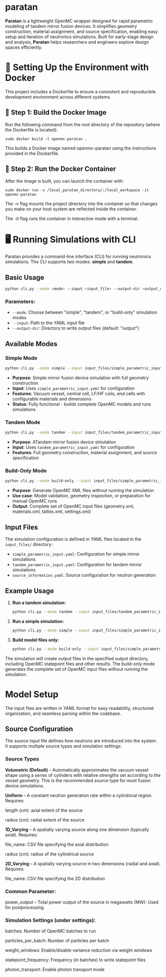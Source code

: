 # paratan

**Paratan** is a lightweight OpenMC wrapper designed for rapid parametric modeling of tandem mirror fusion devices. It simplifies geometry construction, material assignment, and source specification, enabling easy setup and iteration of neutronics simulations. Built for early-stage design and analysis, **Paratan** helps researchers and engineers explore design spaces efficiently.

# 🐳 Setting Up the Environment with Docker

This project includes a Dockerfile to ensure a consistent and reproducible development environment across different systems.

## 🔧 Step 1: Build the Docker Image

Run the following command from the root directory of the repository (where the Dockerfile is located):

    sudo docker build -t openmc-paratan .

This builds a Docker image named openmc-paratan using the instructions provided in the Dockerfile.

## 🚀 Step 2: Run the Docker Container

After the image is built, you can launch the container with:

    sudo docker run -v /local_paratan_directory/:/local_workspace -it openmc-paratan

The -v flag mounts the project directory into the container so that changes you make on your host system are reflected inside the container.

The -it flag runs the container in interactive mode with a terminal.

# 🖥️ Running Simulations with CLI

Paratan provides a command-line interface (CLI) for running neutronics simulations. The CLI supports two modes: **simple** and **tandem**.

## Basic Usage

```bash
python cli.py --mode <mode> --input <input_file> --output-dir <output_directory>
```

### Parameters:
- `--mode`: Choose between "simple", "tandem", or "build-only" simulation modes
- `--input`: Path to the YAML input file
- `--output-dir`: Directory to write output files (default: "output")

## Available Modes

### Simple Mode
```bash
python cli.py --mode simple --input input_files/simple_parametric_input.yaml --output-dir simple_output
```
- **Purpose**: Simple mirror fusion device simulation with full geometry construction
- **Input**: Uses `simple_parametric_input.yaml` for configuration
- **Features**: Vacuum vessel, central cell, LF/HF coils, end cells with configurable materials and dimensions
- **Status**: Fully functional - builds complete OpenMC models and runs simulations

### Tandem Mode
```bash
python cli.py --mode tandem --input input_files/tandem_parametric_input.yaml --output-dir tandem_output
```
- **Purpose**: ATandem mirror fusion device simulation
- **Input**: Uses `tandem_parametric_input.yaml` for configuration
- **Features**: Full geometry construction, material assignment, and source specification

### Build-Only Mode
```bash
python cli.py --mode build-only --input input_files/simple_parametric_input.yaml --output-dir model_output
```
- **Purpose**: Generate OpenMC XML files without running the simulation
- **Use case**: Model validation, geometry inspection, or preparation for manual OpenMC runs
- **Output**: Complete set of OpenMC input files (geometry.xml, materials.xml, tallies.xml, settings.xml)

## Input Files

The simulation configuration is defined in YAML files located in the `input_files/` directory:

- `simple_parametric_input.yaml`: Configuration for simple mirror simulations
- `tandem_parametric_input.yaml`: Configuration for tandem mirror simulations  
- `source_information.yaml`: Source configuration for neutron generation

## Example Usage

1. **Run a tandem simulation:**
   ```bash
   python cli.py --mode tandem --input input_files/tandem_parametric_input.yaml --output-dir my_tandem_run
   ```

2. **Run a simple simulation:**
   ```bash
   python cli.py --mode simple --input input_files/simple_parametric_input.yaml --output-dir my_simple_run
   ```

3. **Build model files only:**
   ```bash
   python cli.py --mode build-only --input input_files/simple_parametric_input.yaml --output-dir model_files
   ```

The simulation will create output files in the specified output directory, including OpenMC statepoint files and other results. The build-only mode generates the complete set of OpenMC input files without running the simulation.

# Model Setup

The input files are written in YAML format for easy readability, structured organization, and seamless parsing within the codebase.

## Source Configuration

The source input file defines how neutrons are introduced into the system. It supports multiple source types and simulation settings:

### Source Types

**Volumetric (Default)** – Automatically approximates the vacuum vessel shape using a series of cylinders with relative strengths set according to the vessel geometry. This is the recommended source type for most fusion device simulations.

**Uniform** – A constant neutron generation rate within a cylindrical region. Requires:

length (cm): axial extent of the source

radius (cm): radial extent of the source

**1D_Varying** – A spatially varying source along one dimension (typically axial). Requires:

file_name: CSV file specifying the axial distribution

radius (cm): radius of the cylindrical source

**2D_Varying** – A spatially varying source in two dimensions (radial and axial). Requires:

file_name: CSV file specifying the 2D distribution

### Common Parameter:

power_output – Total power output of the source in megawatts (MW): Used for postprocessing

### Simulation Settings (under settings):

batches: Number of OpenMC batches to run

particles_per_batch: Number of particles per batch

weight_windows: Enable/disable variance reduction via weight windows

statepoint_frequency: Frequency (in batches) to write statepoint files

photon_transport: Enable photon transport mode






    
